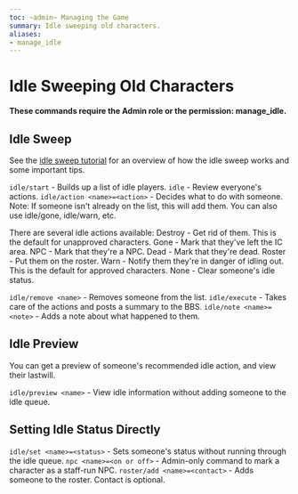 ```yaml
---
toc: ~admin~ Managing the Game
summary: Idle sweeping old characters.
aliases:
- manage_idle
---
```

# Idle Sweeping Old Characters

**These commands require the Admin role or the permission: manage\_idle.**

## Idle Sweep

See the [idle sweep tutorial](https://aresmush.com/tutorials/manage/idle.html) for an overview of how the idle sweep works and some important tips.

`idle/start` - Builds up a list of idle players.
`idle` - Review everyone's actions.
`idle/action <name>=<action>` - Decides what to do with someone.
        Note: If someone isn't already on the list, this will add them.
        You can also use idle/gone, idle/warn, etc.

There are several idle actions available:
        Destroy - Get rid of them.  This is the default for unapproved characters.
        Gone - Mark that they've left the IC area.
        NPC - Mark that they're a NPC.
        Dead - Mark that they're dead.
        Roster - Put them on the roster.
        Warn - Notify them they're in danger of idling out.  This is the default for approved characters.
        None - Clear someone's idle status.

`idle/remove <name>` - Removes someone from the list.
`idle/execute` - Takes care of the actions and posts a summary to the BBS.
`idle/note <name>=<note>` - Adds a note about what happened to them.

## Idle Preview

You can get a preview of someone's recommended idle action, and view their lastwill.

`idle/preview <name>` - View idle information without adding someone to the idle queue.

## Setting Idle Status Directly

`idle/set <name>=<status>` - Sets someone's status without running through the idle queue.
`npc <name>=<on or off>` - Admin-only command to mark a character as a staff-run NPC.
`roster/add <name>=<contact>` - Adds someone to the roster.  Contact is optional.
